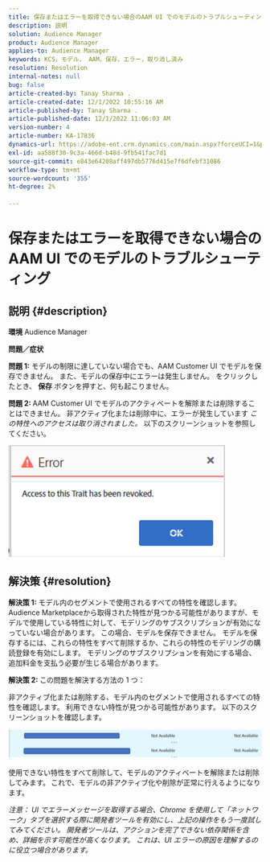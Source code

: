 ```yaml
---
title: 保存またはエラーを取得できない場合のAAM UI でのモデルのトラブルシューティング
description: 説明
solution: Audience Manager
product: Audience Manager
applies-to: Audience Manager
keywords: KCS，モデル， AAM，保存，エラー，取り消し済み
resolution: Resolution
internal-notes: null
bug: false
article-created-by: Tanay Sharma .
article-created-date: 12/1/2022 10:55:16 AM
article-published-by: Tanay Sharma .
article-published-date: 12/1/2022 11:06:03 AM
version-number: 4
article-number: KA-17836
dynamics-url: https://adobe-ent.crm.dynamics.com/main.aspx?forceUCI=1&pagetype=entityrecord&etn=knowledgearticle&id=f6b87ca2-6671-ed11-9562-6045bd006239
exl-id: aa588f30-9c3a-466d-b48d-9fb541fac7d1
source-git-commit: e843e64208aff497db5776d415e7f6dfebf31086
workflow-type: tm+mt
source-wordcount: '355'
ht-degree: 2%

---
```


# 保存またはエラーを取得できない場合のAAM UI でのモデルのトラブルシューティング

## 説明 {#description}

<b>環境</b>
Audience Manager


<b>問題／症状</b>


<b>問題 1:</b> モデルの制限に達していない場合でも、AAM Customer UI でモデルを保存できません。 また、モデルの保存中にエラーは発生しません。 をクリックしたとき、 <b>保存</b> ボタンを押すと、何も起こりません。



<b>問題 2: </b>AAM Customer UI でモデルのアクティベートを解除または削除することはできません。 非アクティブ化または削除中に、エラーが発生しています *この特性へのアクセスは取り消されました。* 以下のスクリーンショットを参照してください。





![](assets/___f7b87ca2-6671-ed11-9562-6045bd006239___.png)


## 解決策 {#resolution}


<b>解決策 1:</b> モデル内のセグメントで使用されるすべての特性を確認します。 Audience Marketplaceから取得された特性が見つかる可能性がありますが、モデルで使用している特性に対して、モデリングのサブスクリプションが有効になっていない場合があります。 この場合、モデルを保存できません。 モデルを保存するには、これらの特性をすべて削除するか、これらの特性のモデリングの購読登録を有効にします。 モデリングのサブスクリプションを有効にする場合、追加料金を支払う必要が生じる場合があります。



<b>解決策 2: </b>この問題を解決する方法の 1 つ：

非アクティブ化または削除する、モデル内のセグメントで使用されるすべての特性を確認します。 利用できない特性が見つかる可能性があります。 以下のスクリーンショットを確認します。



![](assets/6ce5c786-9e7b-ec11-8d21-0022480aace4.png)

使用できない特性をすべて削除して、モデルのアクティベートを解除または削除してみます。 これで、モデルの非アクティブ化や削除が正常に行えるようになります。





*注意： UI でエラーメッセージを取得する場合、Chrome を使用して「ネットワーク」タブを選択する際に開発者ツールを有効にし、上記の操作をもう一度試してみてください。 開発者ツールは、アクションを完了できない依存関係を含め、詳細を示す可能性が高くなります。 これは、UI エラーの原因を理解するのに役立つ場合があります。*
